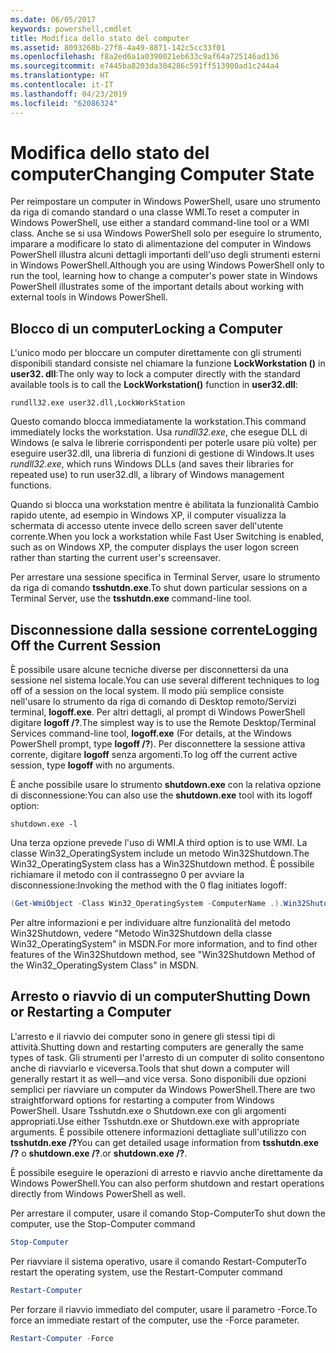 ```yaml
---
ms.date: 06/05/2017
keywords: powershell,cmdlet
title: Modifica dello stato del computer
ms.assetid: 8093268b-27f8-4a49-8871-142c5cc33f01
ms.openlocfilehash: f8a2ed6a1a0390021eb633c9af64a725146ad136
ms.sourcegitcommit: e7445ba8203da304286c591ff513900ad1c244a4
ms.translationtype: HT
ms.contentlocale: it-IT
ms.lasthandoff: 04/23/2019
ms.locfileid: "62086324"
---
```

# <a name="changing-computer-state"></a><span data-ttu-id="da2a2-103">Modifica dello stato del computer</span><span class="sxs-lookup"><span data-stu-id="da2a2-103">Changing Computer State</span></span>

<span data-ttu-id="da2a2-104">Per reimpostare un computer in Windows PowerShell, usare uno strumento da riga di comando standard o una classe WMI.</span><span class="sxs-lookup"><span data-stu-id="da2a2-104">To reset a computer in Windows PowerShell, use either a standard command-line tool or a WMI class.</span></span> <span data-ttu-id="da2a2-105">Anche se si usa Windows PowerShell solo per eseguire lo strumento, imparare a modificare lo stato di alimentazione del computer in Windows PowerShell illustra alcuni dettagli importanti dell'uso degli strumenti esterni in Windows PowerShell.</span><span class="sxs-lookup"><span data-stu-id="da2a2-105">Although you are using Windows PowerShell only to run the tool, learning how to change a computer's power state in Windows PowerShell illustrates some of the important details about working with external tools in Windows PowerShell.</span></span>

## <a name="locking-a-computer"></a><span data-ttu-id="da2a2-106">Blocco di un computer</span><span class="sxs-lookup"><span data-stu-id="da2a2-106">Locking a Computer</span></span>

<span data-ttu-id="da2a2-107">L'unico modo per bloccare un computer direttamente con gli strumenti disponibili standard consiste nel chiamare la funzione **LockWorkstation ()** in **user32. dll**:</span><span class="sxs-lookup"><span data-stu-id="da2a2-107">The only way to lock a computer directly with the standard available tools is to call the **LockWorkstation()** function in **user32.dll**:</span></span>

```
rundll32.exe user32.dll,LockWorkStation
```

<span data-ttu-id="da2a2-108">Questo comando blocca immediatamente la workstation.</span><span class="sxs-lookup"><span data-stu-id="da2a2-108">This command immediately locks the workstation.</span></span> <span data-ttu-id="da2a2-109">Usa *rundll32.exe*, che esegue DLL di Windows (e salva le librerie corrispondenti per poterle usare più volte) per eseguire user32.dll, una libreria di funzioni di gestione di Windows.</span><span class="sxs-lookup"><span data-stu-id="da2a2-109">It uses *rundll32.exe*, which runs Windows DLLs (and saves their libraries for repeated use) to run user32.dll, a library of Windows management functions.</span></span>

<span data-ttu-id="da2a2-110">Quando si blocca una workstation mentre è abilitata la funzionalità Cambio rapido utente, ad esempio in Windows XP, il computer visualizza la schermata di accesso utente invece dello screen saver dell'utente corrente.</span><span class="sxs-lookup"><span data-stu-id="da2a2-110">When you lock a workstation while Fast User Switching is enabled, such as on Windows XP, the computer displays the user logon screen rather than starting the current user's screensaver.</span></span>

<span data-ttu-id="da2a2-111">Per arrestare una sessione specifica in Terminal Server, usare lo strumento da riga di comando **tsshutdn.exe**.</span><span class="sxs-lookup"><span data-stu-id="da2a2-111">To shut down particular sessions on a Terminal Server, use the **tsshutdn.exe** command-line tool.</span></span>

## <a name="logging-off-the-current-session"></a><span data-ttu-id="da2a2-112">Disconnessione dalla sessione corrente</span><span class="sxs-lookup"><span data-stu-id="da2a2-112">Logging Off the Current Session</span></span>

<span data-ttu-id="da2a2-113">È possibile usare alcune tecniche diverse per disconnettersi da una sessione nel sistema locale.</span><span class="sxs-lookup"><span data-stu-id="da2a2-113">You can use several different techniques to log off of a session on the local system.</span></span> <span data-ttu-id="da2a2-114">Il modo più semplice consiste nell'usare lo strumento da riga di comando di Desktop remoto/Servizi terminal, **logoff.exe**. Per altri dettagli, al prompt di Windows PowerShell digitare **logoff /?**.</span><span class="sxs-lookup"><span data-stu-id="da2a2-114">The simplest way is to use the Remote Desktop/Terminal Services command-line tool, **logoff.exe** (For details, at the Windows PowerShell prompt, type **logoff /?**).</span></span> <span data-ttu-id="da2a2-115">Per disconnettere la sessione attiva corrente, digitare **logoff** senza argomenti.</span><span class="sxs-lookup"><span data-stu-id="da2a2-115">To log off the current active session, type **logoff** with no arguments.</span></span>

<span data-ttu-id="da2a2-116">È anche possibile usare lo strumento **shutdown.exe** con la relativa opzione di disconnessione:</span><span class="sxs-lookup"><span data-stu-id="da2a2-116">You can also use the **shutdown.exe** tool with its logoff option:</span></span>

```
shutdown.exe -l
```

<span data-ttu-id="da2a2-117">Una terza opzione prevede l'uso di WMI.</span><span class="sxs-lookup"><span data-stu-id="da2a2-117">A third option is to use WMI.</span></span> <span data-ttu-id="da2a2-118">La classe Win32_OperatingSystem include un metodo Win32Shutdown.</span><span class="sxs-lookup"><span data-stu-id="da2a2-118">The Win32_OperatingSystem class has a Win32Shutdown method.</span></span> <span data-ttu-id="da2a2-119">È possibile richiamare il metodo con il contrassegno 0 per avviare la disconnessione:</span><span class="sxs-lookup"><span data-stu-id="da2a2-119">Invoking the method with the 0 flag initiates logoff:</span></span>

```powershell
(Get-WmiObject -Class Win32_OperatingSystem -ComputerName .).Win32Shutdown(0)
```

<span data-ttu-id="da2a2-120">Per altre informazioni e per individuare altre funzionalità del metodo Win32Shutdown, vedere "Metodo Win32Shutdown della classe Win32_OperatingSystem" in MSDN.</span><span class="sxs-lookup"><span data-stu-id="da2a2-120">For more information, and to find other features of the Win32Shutdown method, see "Win32Shutdown Method of the Win32_OperatingSystem Class" in MSDN.</span></span>

## <a name="shutting-down-or-restarting-a-computer"></a><span data-ttu-id="da2a2-121">Arresto o riavvio di un computer</span><span class="sxs-lookup"><span data-stu-id="da2a2-121">Shutting Down or Restarting a Computer</span></span>

<span data-ttu-id="da2a2-122">L'arresto e il riavvio dei computer sono in genere gli stessi tipi di attività.</span><span class="sxs-lookup"><span data-stu-id="da2a2-122">Shutting down and restarting computers are generally the same types of task.</span></span> <span data-ttu-id="da2a2-123">Gli strumenti per l'arresto di un computer di solito consentono anche di riavviarlo e viceversa.</span><span class="sxs-lookup"><span data-stu-id="da2a2-123">Tools that shut down a computer will generally restart it as well—and vice versa.</span></span> <span data-ttu-id="da2a2-124">Sono disponibili due opzioni semplici per riavviare un computer da Windows PowerShell.</span><span class="sxs-lookup"><span data-stu-id="da2a2-124">There are two straightforward options for restarting a computer from Windows PowerShell.</span></span> <span data-ttu-id="da2a2-125">Usare Tsshutdn.exe o Shutdown.exe con gli argomenti appropriati.</span><span class="sxs-lookup"><span data-stu-id="da2a2-125">Use either Tsshutdn.exe or Shutdown.exe with appropriate arguments.</span></span> <span data-ttu-id="da2a2-126">È possibile ottenere informazioni dettagliate sull'utilizzo con **tsshutdn.exe /?**</span><span class="sxs-lookup"><span data-stu-id="da2a2-126">You can get detailed usage information from **tsshutdn.exe /?**</span></span> <span data-ttu-id="da2a2-127">o **shutdown.exe /?**.</span><span class="sxs-lookup"><span data-stu-id="da2a2-127">or **shutdown.exe /?**.</span></span>

<span data-ttu-id="da2a2-128">È possibile eseguire le operazioni di arresto e riavvio anche direttamente da Windows PowerShell.</span><span class="sxs-lookup"><span data-stu-id="da2a2-128">You can also perform shutdown and restart operations directly from Windows PowerShell as well.</span></span>

<span data-ttu-id="da2a2-129">Per arrestare il computer, usare il comando Stop-Computer</span><span class="sxs-lookup"><span data-stu-id="da2a2-129">To shut down the computer, use the Stop-Computer command</span></span>

```powershell
Stop-Computer
```

<span data-ttu-id="da2a2-130">Per riavviare il sistema operativo, usare il comando Restart-Computer</span><span class="sxs-lookup"><span data-stu-id="da2a2-130">To restart the operating system, use the Restart-Computer command</span></span>

```powershell
Restart-Computer
```

<span data-ttu-id="da2a2-131">Per forzare il riavvio immediato del computer, usare il parametro -Force.</span><span class="sxs-lookup"><span data-stu-id="da2a2-131">To force an immediate restart of the computer, use the -Force parameter.</span></span>

```powershell
Restart-Computer -Force
```
